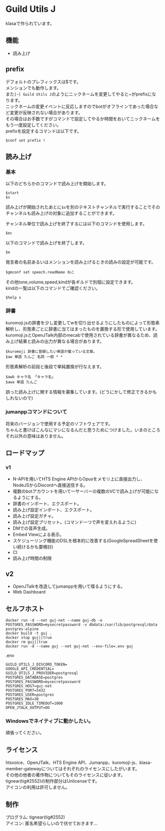 # Guild Utils J
klasaで作られています。

## 機能
 - 読み上げ

## prefix
デフォルトのプレフィックスは$です。  
メンションでも動作します。  
また``[~] Guild Utils J``のようにニックネームを変更してやると~がprefixになります。  
ニックネームの変更イベントに反応しますのでbotがオフラインであった場合など変更が反映されない場合があります。  
その場合はお手数ですがコマンドで設定してやるか時間をおいてニックネームをもう一度設定してください。  
prefixを設定するコマンドは以下です。
```
$conf set prefix !
```

## 読み上げ
### 基本
以下のどちらかのコマンドで読み上げを開始します。
```
$start
$s
```
読み上げが開始されたあとに``$s``を別のテキストチャンネルで実行することでそのチャンネルも読み上げの対象に追加することができます。


チャンネル単位で読み上げを終了するには以下のコマンドを使用します。
```
$ec
```

以下のコマンドで読み上げを終了します。
```
$e
```

発言者の名前あるいはメンションを読み上げるときの読みの設定が可能です。
```
$gmconf set speech.readName ねこ
```
その他tone,volume,speed,kindが各ギルドで別個に設定できます。  
kindの一覧は以下のコマンドでご確認ください。
```
$help s
```
### 辞書
kuromoji.jsの辞書を少し変更してwを切り出せるようにしたものによって形態素解析し、形態素ごとに辞書に当てはまったものを置換する形で使用しています。  
kuromoji.jsとOpenJTalk内部のmecabで使用されている辞書が異なるため、読み上げ結果と読みの出力が異なる場合があります。  

```
$kuromoji 辞書に登録したい単語が載っている文章。
$aw 単語 たんご 名詞 一般 * *
```

形態素解析の前段と後段で単純置換が行なえます。
```
$awb キャラ名 「キャラ名」
$awa 単語 たんご
```

誤った読み上げに関する情報を募集しています。(どうにかして修正できるかもしれないので)

### jumanppコマンドについて
将来のバージョンで使用する予定のソフトウェアです。  
ちゃんと書けばこんなにマシになるんだと思うためにつけました。いまのところそれ以外の意味はありません。

## ロードマップ

### v1
- N-APIを用いてHTS Engine APIからOpusをメモリ上に直接出力し、NodeJSからDiscordへ直接送信する。
- 複数のbotアカウントを用いて一サーバーの複数のVCで読み上げが可能になるようにする。
- 辞書のインポート、エクスポート。
- 読み上げ設定インポート、エクスポート。
- 読み上げ設定ガチャ。
- 読み上げ設定プリセット。(コマンド一つで声を変えれるように)
- DMでの音声生成。
- Embed Viewによる表示。
- スケジューリング機能のDSLを根本的に改善する(GoogleSpreadSheetを使い続けるかも要検討)
- CI
- 読み上げ時間の制限
## v2
- OpenJTalkを改造してjumanppを用いて喋るようにする。
- Web Dashboard

## セルフホスト
```
docker run -d --net guj-net --name guj-db -e POSTGRES_PASSWORD=mysecretpassword -v dbdata:/var/lib/postgresql/data postgres-alpine
docker build -t guj .
docker stop guj||true
docker rm guj||true
docker run -d --name guj --net guj-net --env-file=.env guj
```
  
.env  
```
GUILD_UTILS_J_DISCORD_TOKEN=
GOOGLE_API_CREDENTIAL=
GUILD_UTILS_J_PROVIDER=postgresql
POSTGRES_DATABASE=postgres
POSTGRES_PASSWORD=mysecretpassword
POSTGRES_HOST=guj-net
POSTGRES_PORT=5432
POSTGRES_USER=postgres
POSTGRES_MAX=30
POSTGRES_IDLE_TIMEOUT=1000
OPEN_JTALK_OUTPUT=OO
```

### Windowsでネイティブに動かしたい。
頑張ってください。

## ライセンス
htsvoice、OpenJTalk、HTS Engine API、Jumanpp、kuromoji-js、klasa-member-gatewayについてはそれぞれのライセンスにしたがいます。  
その他の他者の著作物についてもそのライセンスに従います。  
tignear(tig#2552)の制作部分はUnlicenseです。  
アイコンの利用は許可しません。  


## 制作
プログラム: tignear(tig#2552)  
アイコン: 匿名希望らしいので伏せておきます…